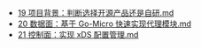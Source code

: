 - [19 项目背景：判断选择开源产品还是自研.md](19%20项目背景：判断选择开源产品还是自研.md)
- [20 数据面：基于 Go-Micro 快速实现代理模块.md](20%20数据面：基于%20Go-Micro%20快速实现代理模块.md)
- [21 控制面：实现 xDS 配置管理.md](21%20控制面：实现%20xDS%20配置管理.md)
